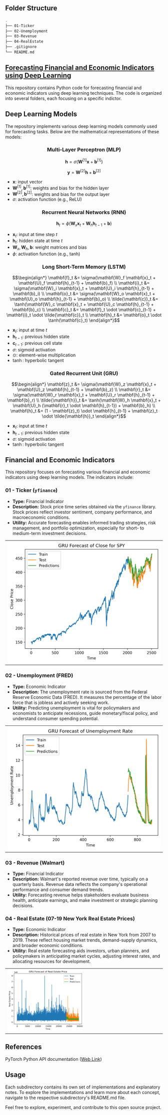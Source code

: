 ## Folder Structure

```bash
.
├── 01-Ticker
├── 02-Unemployment
├── 03-Revenue  
├── 04-RealEstate 
├── .gitignore
└── README.md
```

## <u> Forecasting Financial and Economic Indicators using Deep Learning </u>

This repository contains Python code for forecasting financial and economic indicators using deep learning techniques. The code is organized into several folders, each focusing on a specific indictor.

## Deep Learning Models

The repository implements various deep learning models commonly used for forecasting tasks. Below are the mathematical representations of these models:

<div align="center">
<h3>Multi-Layer Perceptron (MLP)</h3>
</div>

$$
\mathbf{h} = \sigma\left(\mathbf{W}^{[1]} \mathbf{x} + \mathbf{b}^{[1]}\right)
$$

$$
\mathbf{y} = \mathbf{W}^{[2]} \mathbf{h} + \mathbf{b}^{[2]}
$$

- $\mathbf{x}$: input vector  
- $\mathbf{W}^{[1]}, \mathbf{b}^{[1]}$: weights and bias for the hidden layer  
- $\mathbf{W}^{[2]}, \mathbf{b}^{[2]}$: weights and bias for the output layer  
- $\sigma$: activation function (e.g., ReLU)

<div align="center">
<h3>Recurrent Neural Networks (RNN)</h3>
</div>

```math
\mathbf{h}_t = \phi\left(\mathbf{W}_x \mathbf{x}_t + \mathbf{W}_h \mathbf{h}_{t-1} + \mathbf{b}\right)
```

- $\mathbf{x}_t$: input at time step $t$  
- $\mathbf{h}_t$: hidden state at time $t$  
- $\mathbf{W}_x, \mathbf{W}_h, \mathbf{b}$: weight matrices and bias  
- $\phi$: activation function (e.g., tanh)

<div align="center">
<h3>Long Short-Term Memory (LSTM)</h3>
</div>

```math
\begin{align*}
\mathbf{f}_t &= \sigma(\mathbf{W}_f \mathbf{x}_t + \mathbf{U}_f \mathbf{h}_{t-1} + \mathbf{b}_f) \\
\mathbf{i}_t &= \sigma(\mathbf{W}_i \mathbf{x}_t + \mathbf{U}_i \mathbf{h}_{t-1} + \mathbf{b}_i) \\
\mathbf{o}_t &= \sigma(\mathbf{W}_o \mathbf{x}_t + \mathbf{U}_o \mathbf{h}_{t-1} + \mathbf{b}_o) \\
\tilde{\mathbf{c}}_t &= \tanh(\mathbf{W}_c \mathbf{x}_t + \mathbf{U}_c \mathbf{h}_{t-1} + \mathbf{b}_c) \\
\mathbf{c}_t &= \mathbf{f}_t \odot \mathbf{c}_{t-1} + \mathbf{i}_t \odot \tilde{\mathbf{c}}_t \\
\mathbf{h}_t &= \mathbf{o}_t \odot \tanh(\mathbf{c}_t)
\end{align*}
```

- $\mathbf{x}_t$: input at time $t$  
- $\mathbf{h}_{t-1}$: previous hidden state  
- $\mathbf{c}_{t-1}$: previous cell state  
- $\sigma$: sigmoid activation  
- $\odot$: element-wise multiplication  
- $\tanh$: hyperbolic tangent

<div align="center">
<h3>Gated Recurrent Unit (GRU)</h3>
</div>

```math
\begin{align*}
\mathbf{z}_t &= \sigma(\mathbf{W}_z \mathbf{x}_t + \mathbf{U}_z \mathbf{h}_{t-1} + \mathbf{b}_z) \\
\mathbf{r}_t &= \sigma(\mathbf{W}_r \mathbf{x}_t + \mathbf{U}_r \mathbf{h}_{t-1} + \mathbf{b}_r) \\
\tilde{\mathbf{h}}_t &= \tanh(\mathbf{W}_h \mathbf{x}_t + \mathbf{U}_h (\mathbf{r}_t \odot \mathbf{h}_{t-1}) + \mathbf{b}_h) \\
\mathbf{h}_t &= (1 - \mathbf{z}_t) \odot \mathbf{h}_{t-1} + \mathbf{z}_t \odot \tilde{\mathbf{h}}_t
\end{align*}
```

- $\mathbf{x}_t$: input at time $t$  
- $\mathbf{h}_{t-1}$: previous hidden state  
- $\sigma$: sigmoid activation  
- $\tanh$: hyperbolic tangent

## Financial and Economic Indicators

This repository focuses on forecasting various financial and economic indicators using deep learning models. The indicators include:

### 01 - Ticker (`yfinance`)

- **Type:** Financial Indicator  
- **Description:** Stock price time series obtained via the `yfinance` library. Stock prices reflect investor sentiment, company performance, and macroeconomic conditions.  
- **Utility:** Accurate forecasting enables informed trading strategies, risk management, and portfolio optimization, especially for short- to medium-term investment decisions.

<table>
  <tr>
    <td style="width: 50%;">
      <img src="01-Ticker/plots/GRU_SPY_forecast.png" width="100%">
    </td>
  </tr>
</table>

### 02 - Unemployment (FRED)

- **Type:** Economic Indicator  
- **Description:** The unemployment rate is sourced from the Federal Reserve Economic Data (FRED). It measures the percentage of the labor force that is jobless and actively seeking work.  
- **Utility:** Predicting unemployment is vital for policymakers and economists to anticipate recessions, guide monetary/fiscal policy, and understand consumer spending potential.

<table>
  <tr>
    <td style="width: 50%;">
      <img src="02-Unemployment/plots/GRU_forecast.png" width="100%">
    </td>
  </tr>
</table>

### 03 - Revenue (Walmart)

- **Type:** Financial Indicator  
- **Description:** Walmart's reported revenue over time, typically on a quarterly basis. Revenue data reflects the company's operational performance and consumer demand trends.  
- **Utility:** Forecasting revenue helps stakeholders evaluate business health, anticipate earnings, and make investment or strategic planning decisions.

<!-- <table>
  <tr>
    <td style="width: 50%;">
      <img src="03/Revenue" width="100%">
    </td>
  </tr>
</table> -->

### 04 - Real Estate (07-19 New York Real Estate Prices)

- **Type:** Economic Indicator  
- **Description:** Historical prices of real estate in New York from 2007 to 2019. These reflect housing market trends, demand-supply dynamics, and broader economic conditions.  
- **Utility:** Real estate forecasting aids investors, urban planners, and policymakers in anticipating market cycles, adjusting interest rates, and allocating resources for development.

<table>
  <tr>
    <td style="width: 50%;">
      <img src="04-RealEstate/plots/GRU_forecast.png" width="50%">
    </td>
  </tr>
</table>

## References

PyTorch Python API documentation ([Web Link](https://docs.pytorch.org/docs/stable/index.html))

## Usage

Each subdirectory contains its own set of implementations and explanatory notes. To explore the implementations and learn more about each concept, navigate to the respective subdirectory's README.md file.

Feel free to explore, experiment, and contribute to this open source project.
